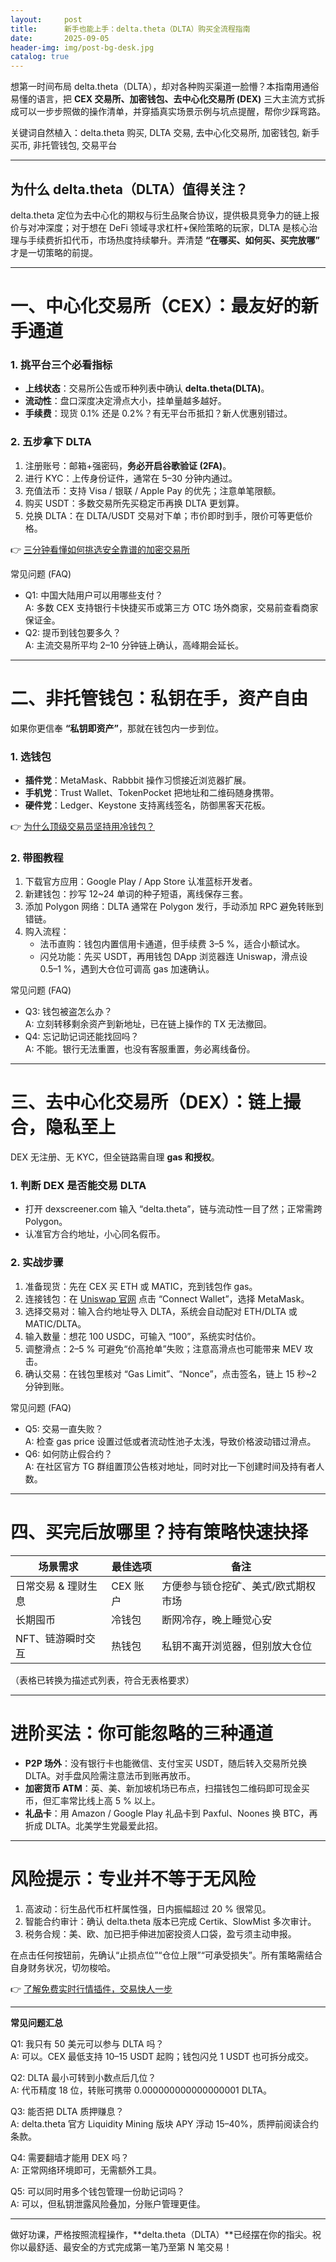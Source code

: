```yaml
---
layout:     post
title:      新手也能上手：delta.theta（DLTA）购买全流程指南
date:       2025-09-05
header-img: img/post-bg-desk.jpg
catalog: true
---
```


想第一时间布局 delta.theta（DLTA），却对各种购买渠道一脸懵？本指南用通俗易懂的语言，把 **CEX 交易所、加密钱包、去中心化交易所 (DEX)** 三大主流方式拆成可以一步步照做的操作清单，并穿插真实场景示例与坑点提醒，帮你少踩弯路。

关键词自然植入：delta.theta 购买, DLTA 交易, 去中心化交易所, 加密钱包, 新手买币, 非托管钱包, 交易平台

---

## 为什么 delta.theta（DLTA）值得关注？

delta.theta 定位为去中心化的期权与衍生品聚合协议，提供极具竞争力的链上报价与对冲深度；对于想在 DeFi 领域寻求杠杆+保险策略的玩家，DLTA 是核心治理与手续费折扣代币，市场热度持续攀升。弄清楚 **“在哪买、如何买、买完放哪”** 才是一切策略的前提。

---

# 一、中心化交易所（CEX）：最友好的新手通道

### 1. 挑平台三个必看指标
- **上线状态**：交易所公告或币种列表中确认 **delta.theta(DLTA)**。
- **流动性**：盘口深度决定滑点大小，挂单量越多越好。
- **手续费**：现货 0.1% 还是 0.2%？有无平台币抵扣？新人优惠别错过。

### 2. 五步拿下 DLTA
1. 注册账号：邮箱+强密码，**务必开启谷歌验证 (2FA)**。
2. 进行 KYC：上传身份证件，通常在 5–30 分钟内通过。
3. 充值法币：支持 Visa / 银联 / Apple Pay 的优先；注意单笔限额。
4. 购买 USDT：多数交易所先买稳定币再换 DLTA 更划算。
5. 兑换 DLTA：在 DLTA/USDT 交易对下单；市价即时到手，限价可等更低价格。

👉 [三分钟看懂如何挑选安全靠谱的加密交易所](https://okxdog.com/)

常见问题 (FAQ)
- Q1: 中国大陆用户可以用哪些支付？  
  A: 多数 CEX 支持银行卡快捷买币或第三方 OTC 场外商家，交易前查看商家保证金。
- Q2: 提币到钱包要多久？  
  A: 主流交易所平均 2–10 分钟链上确认，高峰期会延长。

---

# 二、非托管钱包：私钥在手，资产自由

如果你更信奉 **“私钥即资产”**，那就在钱包内一步到位。

### 1. 选钱包
- **插件党**：MetaMask、Rabbbit 操作习惯接近浏览器扩展。
- **手机党**：Trust Wallet、TokenPocket 把地址和二维码随身携带。
- **硬件党**：Ledger、Keystone 支持离线签名，防御黑客天花板。

👉 [为什么顶级交易员坚持用冷钱包？](https://okxdog.com/)

### 2. 带图教程
1. 下载官方应用：Google Play / App Store 认准蓝标开发者。
2. 新建钱包：抄写 12~24 单词的种子短语，离线保存三套。
3. 添加 Polygon 网络：DLTA 通常在 Polygon 发行，手动添加 RPC 避免转账到错链。
4. 购入流程：
   - 法币直购：钱包内置信用卡通道，但手续费 3–5 %，适合小额试水。  
   - 闪兑功能：先买 USDT，再用钱包 DApp 浏览器连 Uniswap，滑点设 0.5–1 %，遇到大仓位可调高 gas 加速确认。

常见问题 (FAQ)
- Q3: 钱包被盗怎么办？  
  A: 立刻转移剩余资产到新地址，已在链上操作的 TX 无法撤回。
- Q4: 忘记助记词还能找回吗？  
  A: 不能。银行无法重置，也没有客服重置，务必离线备份。

---

# 三、去中心化交易所（DEX）：链上撮合，隐私至上

DEX 无注册、无 KYC，但全链路需自理 **gas 和授权**。

### 1. 判断 DEX 是否能交易 DLTA
- 打开 dexscreener.com 输入 “delta.theta”，链与流动性一目了然；正常需跨 Polygon。
- 认准官方合约地址，小心同名假币。

### 2. 实战步骤
1. 准备现货：先在 CEX 买 ETH 或 MATIC，充到钱包作 gas。
2. 连接钱包：在 [Uniswap 官网](https://app.uniswap.org) 点击 “Connect Wallet”，选择 MetaMask。
3. 选择交易对：输入合约地址导入 DLTA，系统会自动配对 ETH/DLTA 或 MATIC/DLTA。
4. 输入数量：想花 100 USDC，可输入 “100”，系统实时估价。
5. 调整滑点：2–5 % 可避免“价高抢单”失败；注意高滑点也可能带来 MEV 攻击。
6. 确认交易：在钱包里核对 “Gas Limit”、“Nonce”，点击签名，链上 15 秒~2 分钟到账。

常见问题 (FAQ)
- Q5: 交易一直失败？  
  A: 检查 gas price 设置过低或者流动性池子太浅，导致价格波动错过滑点。
- Q6: 如何防止假合约？  
  A: 在社区官方 TG 群组置顶公告核对地址，同时对比一下创建时间及持有者人数。

---

# 四、买完后放哪里？持有策略快速抉择

| 场景需求 | 最佳选项 | 备注 |
|---|---|---|
| 日常交易 & 理财生息 | CEX  账户 | 方便参与锁仓挖矿、美式/欧式期权市场 |
| 长期囤币 | 冷钱包 | 断网冷存，晚上睡觉心安 |
| NFT、链游瞬时交互 | 热钱包 | 私钥不离开浏览器，但别放大仓位 |

（表格已转换为描述式列表，符合无表格要求）

---

# 进阶买法：你可能忽略的三种通道

- **P2P 场外**：没有银行卡也能微信、支付宝买 USDT，随后转入交易所兑换 DLTA。对手盘风险需注意法币到账再放币。
- **加密货币 ATM**：英、美、新加坡机场已布点，扫描钱包二维码即可现金买币，但汇率常比线上高 5 % 以上。
- **礼品卡**：用 Amazon / Google Play 礼品卡到 Paxful、Noones 换 BTC，再折成 DLTA。北美学生党最爱此招。

---

# 风险提示：专业并不等于无风险
1. 高波动：衍生品代币杠杆属性强，日内振幅超过 20 % 很常见。
2. 智能合约审计：确认 delta.theta 版本已完成 Certik、SlowMist 多次审计。
3. 税务合规：美、欧、加已把手伸进加密投资人口袋，盈亏须主动申报。

在点击任何按钮前，先确认“止损点位”“仓位上限”“可承受损失”。所有策略需结合自身财务状况，切勿梭哈。  

👉 [了解免费实时行情插件，交易快人一步](https://okxdog.com/)

---

**常见问题汇总**

Q1: 我只有 50 美元可以参与 DLTA 吗？  
A: 可以。CEX 最低支持 10–15 USDT 起购；钱包闪兑 1 USDT 也可拆分成交。

Q2: DLTA 最小可转到小数点后几位？  
A: 代币精度 18 位，转账可携带 0.000000000000000001 DLTA。

Q3: 能否把 DLTA 质押赚息？  
A: delta.theta 官方 Liquidity Mining 版块 APY 浮动 15–40%，质押前阅读合约条款。

Q4: 需要翻墙才能用 DEX 吗？  
A: 正常网络环境即可，无需额外工具。

Q5: 可以同时用多个钱包管理一份助记词吗？  
A: 可以，但私钥泄露风险叠加，分账户管理更佳。

---

做好功课，严格按照流程操作，**delta.theta（DLTA）**已经摆在你的指尖。祝你以最舒适、最安全的方式完成第一笔乃至第 N 笔交易！